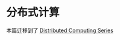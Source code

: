 # 分布式计算

本篇迁移到了 [Distributed Computing Series](https://github.com/wx-chevalier/DistributedComputing-Notes)
